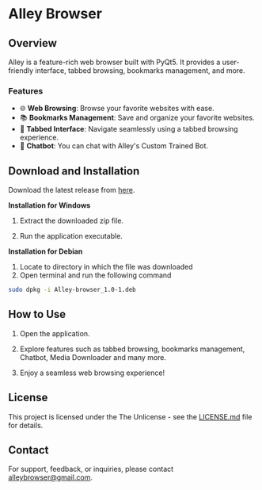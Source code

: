 # Alley Browser 
## Overview

Alley is a feature-rich web browser built with PyQt5. It provides a user-friendly interface, tabbed browsing, bookmarks management, and more.

### Features

- 🌐 **Web Browsing**: Browse your favorite websites with ease.
- 📚 **Bookmarks Management**: Save and organize your favorite websites.
- 🔄 **Tabbed Interface**: Navigate seamlessly using a tabbed browsing experience.
- 🤖 **Chatbot**: You can chat with Alley's Custom Trained Bot.

## Download and Installation
Download the latest release from [here](https://drive.google.com/file/u/1/d/1M6sxwHBWNsaD3IImpLzvRI7QcWojT6Vl/view?usp=drive_link).

**Installation for Windows**

1. Extract the downloaded zip file.

2. Run the application executable.

**Installation for Debian**
1. Locate to directory in which the file was downloaded
2. Open terminal and run the following command
```bash
sudo dpkg -i Alley-browser_1.0-1.deb
```


## How to Use

1. Open the application.

2. Explore features such as tabbed browsing, bookmarks management, Chatbot, Media Downloader and many more.

3. Enjoy a seamless web browsing experience!

## License

This project is licensed under the The Unlicense - see the [LICENSE.md](LICENSE.md) file for details.

## Contact

For support, feedback, or inquiries, please contact alleybrowser@gmail.com.


